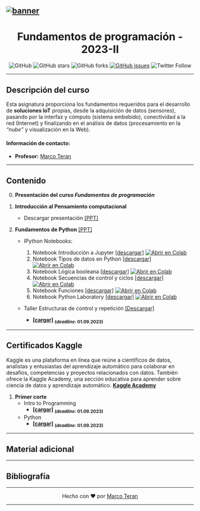 [![banner](/_assets/pics/progfundbanner.png)](https://github.com/marcoteran/progfund)
---
<div align="center">

# Fundamentos de programación - 2023-II
![GitHub](https://img.shields.io/github/license/marcoteran/progfund)
![GitHub stars](https://img.shields.io/github/stars/marcoteran/progfund)
![GitHub forks](https://img.shields.io/github/forks/marcoteran/progfund)
[![GitHub issues](https://img.shields.io/github/issues/marcoteran/progfund?color=%23fa251e&logo=GitHub)](https://github.com/marcoteran/progfund/issues)
![Twitter Follow](https://img.shields.io/twitter/follow/marcotulioteran?style=social)
</div>

---
## Descripción del curso
Esta asignatura proporciona los fundamentos requeridos para el desarrollo de **soluciones IoT** propias, desde la adquisición de datos (sensores), pasando por la interfaz y cómputo (sistema embebido), conectividad a la red (Internet) y finalizando en el análisis de datos (procesamiento en la *“nube”* y visualización en la Web).

#### Información de contacto:
* **Profesor:** [Marco Teran](https://marcoteran.github.io/)

---

## Contenido
0. **Presentación del curso *Fundamentos de programación***
1. **Introducción al Pensamiento computacional**
	* Descargar presentación [[PPT]](https://github.com/marcoteran/progfund/raw/master/lectures/sesion_1.pptx)

2. **Fundamentos de Python** [[PPT]](https://github.com/marcoteran/progfund/raw/master/lectures/sesion_2.pptx)
	* IPython Notebooks:
		1. Notebook Introducción a Jupyter [[descargar]](https://github.com/marcoteran/progfund/blob/master/laboratory/notebooks/01_progfund_jupyterintroduction.ipynb)
			[![Abrir en Colab](https://colab.research.google.com/assets/colab-badge.svg)](https://colab.research.google.com/github/marcoteran/progfund/blob/master/laboratory/notebooks/01_progfund_jupyterintroduction.ipynb)
		2. Notebook Tipos de datos en Python [[descargar]](https://github.com/marcoteran/progfund/blob/master/laboratory/notebooks/02_progfund_pythondatatypes.ipynb)
			[![Abrir en Colab](https://colab.research.google.com/assets/colab-badge.svg)](https://colab.research.google.com/github/marcoteran/progfund/blob/master/laboratory/notebooks/02_progfund_pythondatatypes.ipynb)
		3. Notebook Lógica booleana [[descargar]](https://github.com/marcoteran/progfund/blob/master/laboratory/notebooks/03_progfund_logic.ipynb)
			[![Abrir en Colab](https://colab.research.google.com/assets/colab-badge.svg)](https://colab.research.google.com/github/marcoteran/progfund/blob/master/laboratory/notebooks/03_progfund_logic.ipynb)
		4. Notebook Secuencias de control y ciclos [[descargar]](https://github.com/marcoteran/progfund/blob/master/laboratory/notebooks/04_progfund_controlcycles.ipynb)
			[![Abrir en Colab](https://colab.research.google.com/assets/colab-badge.svg)](https://colab.research.google.com/github/marcoteran/progfund/blob/master/laboratory/notebooks/04_progfund_controlcycles.ipynb)
		5. Notebook Funciones [[descargar]](https://github.com/marcoteran/progfund/blob/master/laboratory/notebooks/05_progfund_functions.ipynb)
			[![Abrir en Colab](https://colab.research.google.com/assets/colab-badge.svg)](https://colab.research.google.com/github/marcoteran/progfund/blob/master/laboratory/notebooks/05_progfund_functions.ipynb)
		6. Notebook Python Laboratory [[descargar]](https://github.com/marcoteran/progfund/blob/master/laboratory/notebooks/05_progfund_pythoncrashcoursehomework.ipynb)
			[![Abrir en Colab](https://colab.research.google.com/assets/colab-badge.svg)](https://colab.research.google.com/github/marcoteran/progfund/blob/master/laboratory/notebooks/05_progfund_pythoncrashcoursehomework.ipynb)

	* Taller Estructuras de control y repetición [[Descargar]](https://github.com/marcoteran/progfund/raw/master/homeworks/progfund_ttq_basic.pdf)
		- [**[cargar]**](https://forms.office.com/r/9zTfJUSEHJ) <sub>**(*deadline:* 01.09.2023)**</sub>



---
## Certificados Kaggle

Kaggle es una plataforma en línea que reúne a científicos de datos, analistas y entusiastas del aprendizaje automático para colaborar en desafíos, competencias y proyectos relacionados con datos. También ofrece la Kaggle Academy, una sección educativa para aprender sobre ciencia de datos y aprendizaje automático.
[**Kaggle Academy**](https://www.kaggle.com/learn)

1. **Primer corte**
	* Intro to Programming
		- [**[cargar]**](https://forms.office.com/r/bmYC3nB39C) <sub>**(*deadline:* 01.09.2023)**</sub>
	* Python
		- [**[cargar]**](https://forms.office.com/r/yVaVNndVqz) <sub>**(*deadline:* 01.09.2023)**</sub>

---
## Material adicional


---
## Bibliografía

---

<div align="center">

Hecho con ❤️ por [Marco Teran](https://github.com/marcoteran)

</div>

---
